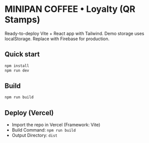 # MINIPAN COFFEE • Loyalty (QR Stamps)

Ready-to-deploy Vite + React app with Tailwind. 
Demo storage uses localStorage. Replace with Firebase for production.

## Quick start
```bash
npm install
npm run dev
```

## Build
```bash
npm run build
```

## Deploy (Vercel)
- Import the repo in Vercel (Framework: Vite)
- Build Command: `npm run build`
- Output Directory: `dist`
